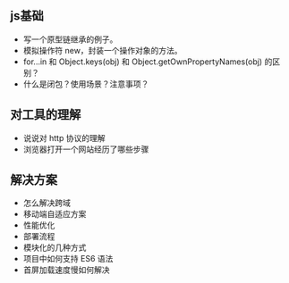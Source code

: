
## js基础
- 写一个原型链继承的例子。
- 模拟操作符 new，封装一个操作对象的方法。
- for...in 和 Object.keys(obj) 和 Object.getOwnPropertyNames(obj) 的区别？
- 什么是闭包？使用场景？注意事项？

## 对工具的理解
- 说说对 http 协议的理解
- 浏览器打开一个网站经历了哪些步骤

## 解决方案
- 怎么解决跨域
- 移动端自适应方案
- 性能优化
- 部署流程
- 模块化的几种方式
- 项目中如何支持 ES6 语法
- 首屏加载速度慢如何解决